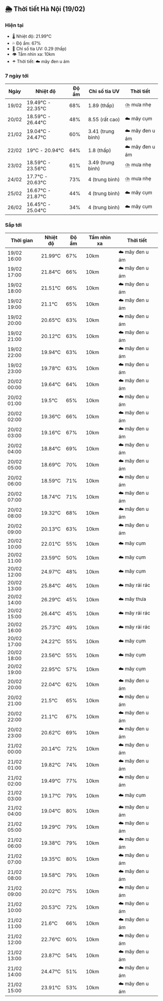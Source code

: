 ## 🌦️ Thời tiết Hà Nội (19/02)

### Hiện tại

- 🌡️ Nhiệt độ: 21.99℃
- 💦 Độ ẩm: 67%
- 🌟 Chỉ số tia UV: 0.29 (thấp)
- 👁️ Tầm nhìn xa: 10km
- ☂️ Thời tiết: ☁️ mây đen u ám

### 7 ngày tới

| Ngày | Nhiệt độ | Độ ẩm | Chỉ số tia UV | Thời tiết |
| --- | --- | --- | --- | --- |
| 19/02 | 19.49℃ - 22.35℃ | 68% | 1.89 (thấp) | ⛈️ mưa nhẹ |
| 20/02 | 18.59℃ - 26.44℃ | 48% | 8.55 (rất cao) | ☁️ mây cụm |
| 21/02 | 19.04℃ - 24.47℃ | 60% | 3.41 (trung bình) | ☁️ mây đen u ám |
| 22/02 | 19℃ - 20.94℃ | 64% | 1.8 (thấp) | ☁️ mây đen u ám |
| 23/02 | 18.59℃ - 23.56℃ | 61% | 3.49 (trung bình) | ⛈️ mưa nhẹ |
| 24/02 | 17.7℃ - 20.63℃ | 73% | 4 (trung bình) | ⛈️ mưa nhẹ |
| 25/02 | 16.67℃ - 21.87℃ | 44% | 4 (trung bình) | ☁️ mây cụm |
| 26/02 | 16.45℃ - 25.04℃ | 34% | 4 (trung bình) | ☁️ mây cụm |

### Sắp tới

| Thời gian | Nhiệt độ | Độ ẩm | Tầm nhìn xa | Thời tiết |
| --- | --- | --- | --- | --- |
| 19/02 16:00 | 21.99℃ | 67% | 10km | ☁️ mây đen u ám |
| 19/02 17:00 | 21.84℃ | 66% | 10km | ☁️ mây đen u ám |
| 19/02 18:00 | 21.51℃ | 66% | 10km | ☁️ mây đen u ám |
| 19/02 19:00 | 21.1℃ | 65% | 10km | ☁️ mây đen u ám |
| 19/02 20:00 | 20.65℃ | 63% | 10km | ☁️ mây đen u ám |
| 19/02 21:00 | 20.12℃ | 63% | 10km | ☁️ mây đen u ám |
| 19/02 22:00 | 19.94℃ | 63% | 10km | ☁️ mây đen u ám |
| 19/02 23:00 | 19.78℃ | 63% | 10km | ☁️ mây đen u ám |
| 20/02 00:00 | 19.64℃ | 64% | 10km | ☁️ mây đen u ám |
| 20/02 01:00 | 19.5℃ | 65% | 10km | ☁️ mây đen u ám |
| 20/02 02:00 | 19.36℃ | 66% | 10km | ☁️ mây đen u ám |
| 20/02 03:00 | 19.16℃ | 67% | 10km | ☁️ mây đen u ám |
| 20/02 04:00 | 18.84℃ | 69% | 10km | ☁️ mây đen u ám |
| 20/02 05:00 | 18.69℃ | 70% | 10km | ☁️ mây đen u ám |
| 20/02 06:00 | 18.59℃ | 71% | 10km | ☁️ mây đen u ám |
| 20/02 07:00 | 18.74℃ | 71% | 10km | ☁️ mây đen u ám |
| 20/02 08:00 | 19.32℃ | 68% | 10km | ☁️ mây đen u ám |
| 20/02 09:00 | 20.13℃ | 63% | 10km | ☁️ mây đen u ám |
| 20/02 10:00 | 22.01℃ | 55% | 10km | ☁️ mây cụm |
| 20/02 11:00 | 23.59℃ | 50% | 10km | ☁️ mây cụm |
| 20/02 12:00 | 24.97℃ | 48% | 10km | ☁️ mây cụm |
| 20/02 13:00 | 25.84℃ | 46% | 10km | ☁️ mây rải rác |
| 20/02 14:00 | 26.29℃ | 45% | 10km | ☁️ mây thưa |
| 20/02 15:00 | 26.44℃ | 45% | 10km | ☁️ mây rải rác |
| 20/02 16:00 | 25.73℃ | 49% | 10km | ☁️ mây rải rác |
| 20/02 17:00 | 24.22℃ | 55% | 10km | ☁️ mây cụm |
| 20/02 18:00 | 23.56℃ | 55% | 10km | ☁️ mây cụm |
| 20/02 19:00 | 22.95℃ | 57% | 10km | ☁️ mây cụm |
| 20/02 20:00 | 22.04℃ | 62% | 10km | ☁️ mây đen u ám |
| 20/02 21:00 | 21.5℃ | 65% | 10km | ☁️ mây đen u ám |
| 20/02 22:00 | 21.1℃ | 67% | 10km | ☁️ mây đen u ám |
| 20/02 23:00 | 20.62℃ | 69% | 10km | ☁️ mây đen u ám |
| 21/02 00:00 | 20.14℃ | 72% | 10km | ☁️ mây đen u ám |
| 21/02 01:00 | 19.82℃ | 74% | 10km | ☁️ mây đen u ám |
| 21/02 02:00 | 19.49℃ | 77% | 10km | ☁️ mây đen u ám |
| 21/02 03:00 | 19.17℃ | 79% | 10km | ☁️ mây cụm |
| 21/02 04:00 | 19.04℃ | 80% | 10km | ☁️ mây đen u ám |
| 21/02 05:00 | 19.29℃ | 79% | 10km | ☁️ mây đen u ám |
| 21/02 06:00 | 19.38℃ | 79% | 10km | ☁️ mây đen u ám |
| 21/02 07:00 | 19.35℃ | 80% | 10km | ☁️ mây đen u ám |
| 21/02 08:00 | 19.58℃ | 79% | 10km | ☁️ mây đen u ám |
| 21/02 09:00 | 20.02℃ | 75% | 10km | ☁️ mây đen u ám |
| 21/02 10:00 | 20.53℃ | 72% | 10km | ☁️ mây đen u ám |
| 21/02 11:00 | 21.6℃ | 66% | 10km | ☁️ mây đen u ám |
| 21/02 12:00 | 22.76℃ | 60% | 10km | ☁️ mây đen u ám |
| 21/02 13:00 | 23.87℃ | 54% | 10km | ☁️ mây đen u ám |
| 21/02 14:00 | 24.47℃ | 51% | 10km | ☁️ mây đen u ám |
| 21/02 15:00 | 23.91℃ | 53% | 10km | ☁️ mây đen u ám |
